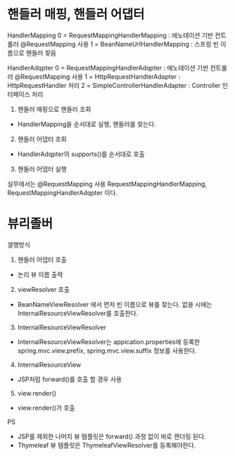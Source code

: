 # 핸들러 매핑, 핸들러 어댑터

HandlerMapping
0 = RequestMappingHandlerMapping : 에노테이션 기반 컨트롤러 @RequestMapping 사용
1 = BeanNameUrlHandlerMapping : 스프링 빈 이름으로 핸들러 찾음

HandlerAdqpter
0 = RequestMappingHandlerAdqpter : 에노테이션 기반 컨트롤러 @RequestMapping 사용
1 = HttpRequestHandlerAdapter : HttpRequestHandler 처리
2 = SimpleControllerHandlerAdapter : Controller 인터페이스 처리

1. 핸들러 매핑으로 핸들러 조회
- HandlerMapping을 순서대로 실행, 핸들러를 찾는다.

2. 핸들러 어댑터 조회
- HandlerAdqpter의 supports()를 순서대로 호출

3. 핸들러 어댑터 실행

실무에서는 @RequestMapping 사용
RequestMappingHandlerMapping, RequestMappingHandlerAdqpter 이다.


# 뷰리졸버

샐행방식

1. 핸들러 어댑터 호출
- 논리 뷰 이름 출력

2. viewResolver 호출
- BeanNameViewResolver 에서 먼저 빈 이름으로 뷰를 찾는다.
  없을 시에는 InternalResourceViewResolver를 호출한다.

3. InternalResourceViewResolver
- InternalResourceViewResolver는 appication.properties에 등록한
  spring.mvc.view.prefix, spring.mvc.view.suffix 정보를 사용한다.
  
4. InternalResourceView
- JSP처럼 forward()를 호출 할 경우 사용

5. view.render()
- view.render()가 호출

PS
- JSP를 제외한 나머지 뷰 템플릿은 forward() 과정 없이 바로 렌더링 된다.
- Thymeleaf 뷰 템플릿은 ThymeleafViewResolver를 등록해야한다.
